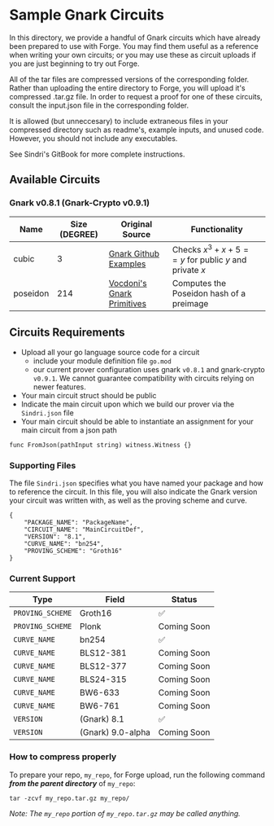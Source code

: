 # Sample Gnark Circuits

In this directory, we provide a handful of Gnark circuits which have already been prepared to use with Forge. You may find them useful as a reference when writing your own circuits; or you may use these as circuit uploads if you are just beginning to try out Forge.

All of the tar files are compressed versions of the corresponding folder. Rather than uploading the entire directory to Forge, you will upload it's compressed .tar.gz file. In order to request a proof for one of these circuits, consult the input.json file in the corresponding folder.

It is allowed (but unneccesary) to include extraneous files in your compressed directory such as readme's, example inputs, and unused code. However, you should not include any executables.

See Sindri's GitBook for more complete instructions.

## Available Circuits

### Gnark v0.8.1 (Gnark-Crypto v0.9.1)

| Name | Size (DEGREE) | Original Source | Functionality | 
| ---- | ---- | --------------- | ------------- | 
| cubic | 3 | [Gnark Github Examples](https://github.com/Consensys/gnark/blob/master/examples/cubic/cubic.go) | Checks $x^3 + x + 5 == y$ for public $y$ and private $x$|
| poseidon | 214 | [Vocdoni's Gnark Primitives](https://github.com/vocdoni/gnark-crypto-primitives/tree/main) | Computes the Poseidon hash of a preimage  |


## Circuits Requirements
- Upload all your go language source code for a circuit
  - include your module definition file `go.mod`
  - our current prover configuration uses gnark `v0.8.1` and gnark-crypto `v0.9.1`. We cannot guarantee compatibility with circuits relying on newer features.
- Your main circuit struct should be public
- Indicate the main circuit upon which we build our prover via the `Sindri.json` file
- Your main circuit should be able to instantiate an assignment for your main circuit from a json path
```
func FromJson(pathInput string) witness.Witness {}
```

### Supporting Files
The file `Sindri.json` specifies what you have named your package and how to reference the circuit.  In this file, you will also indicate the Gnark version your circuit was written with, as well as the proving scheme and curve.
```
{
    "PACKAGE_NAME": "PackageName",
    "CIRCUIT_NAME": "MainCircuitDef",
    "VERSION": "8.1",
    "CURVE_NAME": "bn254",
    "PROVING_SCHEME": "Groth16"
}
```

### Current Support

| Type        | Field       | Status       |
| ----------- | ----------- | --- |
| `PROVING_SCHEME`      | Groth16       |  ✅   | 
| `PROVING_SCHEME`      | Plonk       |  Coming Soon   | 
| `CURVE_NAME`      | bn254       |  ✅   | 
| `CURVE_NAME`      | BLS12-381       |  Coming Soon   | 
| `CURVE_NAME`      | BLS12-377       |  Coming Soon   | 
| `CURVE_NAME`      | BLS24-315       |  Coming Soon   | 
| `CURVE_NAME`      | BW6-633      |  Coming Soon   | 
| `CURVE_NAME`      | BW6-761       |  Coming Soon   | 
| `VERSION`      | (Gnark) 8.1       |  ✅   | 
| `VERSION`      | (Gnark) 9.0-alpha       |  Coming Soon   | 

### How to compress properly
To prepare your repo, `my_repo`, for Forge upload, run the following command ***from the parent directory*** of `my_repo`:
```
tar -zcvf my_repo.tar.gz my_repo/
```
*Note: The `my_repo` portion of `my_repo.tar.gz` may be called anything.*

